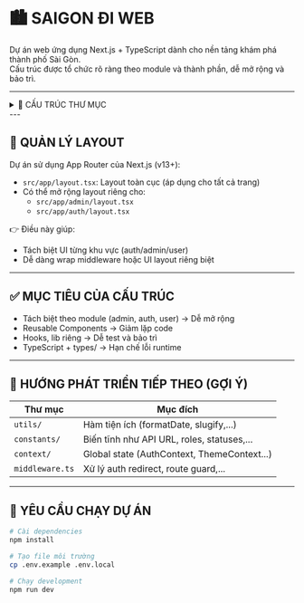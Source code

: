 # 🏙️ SAIGON ĐI WEB

Dự án web ứng dụng Next.js + TypeScript dành cho nền tảng khám phá thành phố Sài Gòn.  
Cấu trúc được tổ chức rõ ràng theo module và thành phần, dễ mở rộng và bảo trì.

---
<details> <summary>📁 CẤU TRÚC THƯ MỤC</summary>
## 🗂️ CẤU TRÚC THƯ MỤC
saigon-di-web/
├── .next/                 # Thư mục build tự động của Next.js
├── node_modules/          # Thư viện cài bằng npm
├── public/                # Ảnh, icon, font công khai

├── src/                   # Mã nguồn chính của dự án
│   ├── app/               # Routing theo App Router (Next.js 13+)
│   │   ├── layout.tsx     # Global layout (Header, Footer, Theme...)
│   │   ├── page.tsx       # Trang homepage (/)
│   │   ├── admin/         # Các route và layout riêng cho admin
│   │   ├── auth/          # Đăng nhập, đăng ký,...
│   │   └── user/          # Trang dành cho người dùng
│
│   ├── components/        # Các UI components tái sử dụng
│   │   ├── Header.tsx
│   │   ├── Footer.tsx
│   │   ├── MapBox.tsx
│   │   └── PostCard.tsx
│
│   ├── hooks/             # Custom React Hooks
│   │   └── useUser.ts     # Lấy thông tin người dùng hiện tại
│
│   ├── lib/               # Thư viện / service dùng chung
│   │   └── axios.ts       # Cấu hình axios toàn cục
│
│   ├── styles/            # Global CSS
│   │   └── globals.css
│
│   └── types/             # Định nghĩa các TypeScript types/interface
│
├── .env.local             # Biến môi trường
├── .gitignore             # File git ignore
├── next.config.ts         # Cấu hình Next.js
├── eslint.config.mjs      # Cấu hình ESLint
├── package.json           # Khai báo dependencies
└── tsconfig.json          # Cấu hình TypeScript
</details>
---

## 🧱 QUẢN LÝ LAYOUT

Dự án sử dụng App Router của Next.js (v13+):

- `src/app/layout.tsx`: Layout toàn cục (áp dụng cho tất cả trang)
- Có thể mở rộng layout riêng cho:
  - `src/app/admin/layout.tsx`
  - `src/app/auth/layout.tsx`

👉 Điều này giúp:
- Tách biệt UI từng khu vực (auth/admin/user)
- Dễ dàng wrap middleware hoặc UI layout riêng biệt

---

## ✅ MỤC TIÊU CỦA CẤU TRÚC

- Tách biệt theo module (admin, auth, user) → Dễ mở rộng
- Reusable Components → Giảm lặp code
- Hooks, lib riêng → Dễ test và bảo trì
- TypeScript + types/ → Hạn chế lỗi runtime

---

## 🚀 HƯỚNG PHÁT TRIỂN TIẾP THEO (GỢI Ý)

| Thư mục      | Mục đích                                  |
|--------------|--------------------------------------------|
| `utils/`     | Hàm tiện ích (formatDate, slugify,...)     |
| `constants/` | Biến tĩnh như API URL, roles, statuses,... |
| `context/`   | Global state (AuthContext, ThemeContext...)|
| `middleware.ts` | Xử lý auth redirect, route guard,...    |

---

## 📌 YÊU CẦU CHẠY DỰ ÁN

```bash
# Cài dependencies
npm install

# Tạo file môi trường
cp .env.example .env.local

# Chạy development
npm run dev
